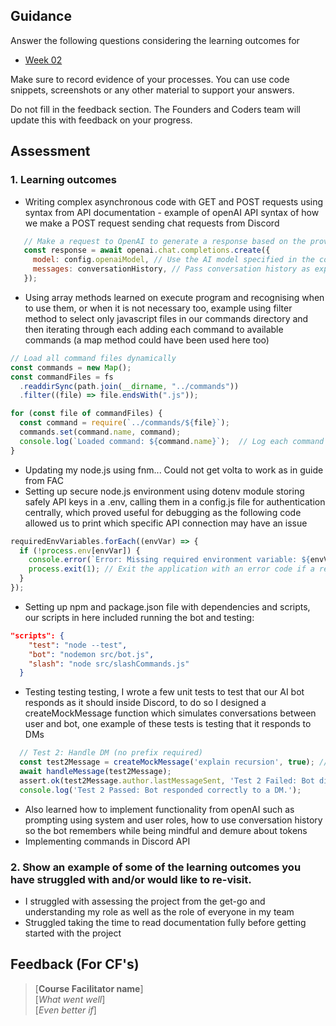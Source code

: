 ## Guidance
Answer the following questions considering the learning outcomes for
- [Week 02](https://learn.foundersandcoders.com/course/syllabus/developer/week02-project02-chatbot/learning-outcomes/)

Make sure to record evidence of your processes. You can use code snippets, screenshots or any other material to support your answers.

Do not fill in the feedback section. The Founders and Coders team will update this with feedback on your progress.

## Assessment
 ### 1. Learning outcomes
 * Writing complex asynchronous code with GET and POST requests using syntax from API documentation - example of openAI API syntax of how we make a POST request sending chat requests from Discord
 ```javascript
    // Make a request to OpenAI to generate a response based on the provided model and conversation history
    const response = await openai.chat.completions.create({
      model: config.openaiModel, // Use the AI model specified in the config (e.g., GPT-3.5, GPT-4)
      messages: conversationHistory, // Pass conversation history as expected
    });
```
 * Using array methods learned on execute program and recognising when to use them, or when it is not necessary too, example using filter method to select only javascript files in our commands directory and then iterating through each adding each command to available commands (a map method could have been used here too)
```javascript
// Load all command files dynamically
const commands = new Map();
const commandFiles = fs
  .readdirSync(path.join(__dirname, "../commands"))
  .filter((file) => file.endsWith(".js"));

for (const file of commandFiles) {
  const command = require(`../commands/${file}`);
  commands.set(command.name, command);
  console.log(`Loaded command: ${command.name}`);  // Log each command that is loaded
}
```
 * Updating my node.js using fnm... Could not get volta to work as in guide from FAC
 * Setting up secure node.js environment using dotenv module storing safely API keys in a .env, calling them in a config.js file for authentication centrally, which proved useful for debugging as the following code allowed us to print which specific API connection may have an issue
```javascript
requiredEnvVariables.forEach((envVar) => {
  if (!process.env[envVar]) {
    console.error(`Error: Missing required environment variable: ${envVar}`);
    process.exit(1); // Exit the application with an error code if a required variable is missing
  }
});
```
 * Setting up npm and package.json file with dependencies and scripts, our scripts in here included running the bot and testing:
```JSON
"scripts": {
    "test": "node --test",
    "bot": "nodemon src/bot.js",
    "slash": "node src/slashCommands.js"
  }
```
 * Testing testing testing, I wrote a few unit tests to test that our AI bot responds as it should inside Discord, to do so I designed a createMockMessage function which simulates conversations between user and bot, one example of these tests is testing that it responds to DMs
```javascript
  // Test 2: Handle DM (no prefix required)
  const test2Message = createMockMessage('explain recursion', true); // Simulate DM
  await handleMessage(test2Message);
  assert.ok(test2Message.author.lastMessageSent, 'Test 2 Failed: Bot did not respond to a DM.');
  console.log('Test 2 Passed: Bot responded correctly to a DM.');
```
 * Also learned how to implement functionality from openAI such as prompting using system and user roles, how to use conversation history so the bot remembers while being mindful and demure about tokens
 * Implementing commands in Discord API

 ### 2. Show an example of some of the learning outcomes you have struggled with and/or would like to re-visit.
 * I struggled with assessing the project from the get-go and understanding my role as well as the role of everyone in my team
 * Struggled taking the time to read documentation fully before getting started with the project

## Feedback (For CF's)
> [**Course Facilitator name**]  
> [*What went well*]  
> [*Even better if*]
